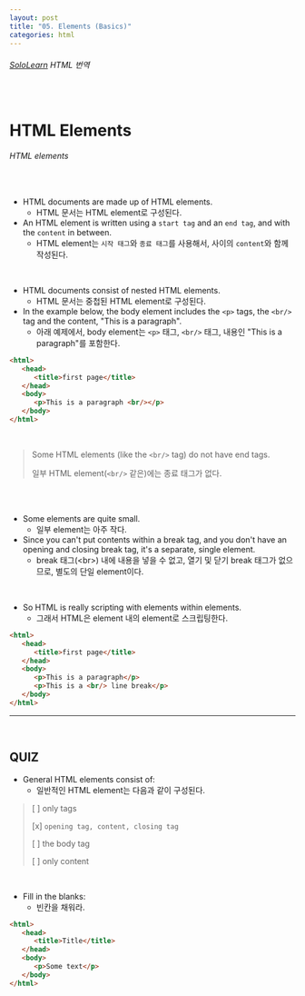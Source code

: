 ```yaml
---
layout: post
title: "05. Elements (Basics)"
categories: html
---
```


###### [SoloLearn](https://www.sololearn.com/) HTML 번역

<br>

# HTML Elements

###### HTML elements

<br>

- HTML documents are made up of HTML elements.
  - HTML 문서는 HTML element로 구성된다.
- An HTML element is written using a `start tag` and an `end tag`, and with the `content` in between.
  - HTML element는 `시작 태그`와 `종료 태그`를 사용해서, 사이의 `content`와 함께 작성된다.

<br>

- HTML documents consist of nested HTML elements.
  - HTML 문서는 중첩된 HTML element로 구성된다.
- In the example below, the body element includes the `<p>` tags, the `<br/>` tag and the content, "This is a paragraph".
  - 아래 예제에서, body element는 `<p>` 태그, `<br/>` 태그, 내용인 "This is a paragraph"를 포함한다.

```html
<html>
   <head>
      <title>first page</title>
   </head>
   <body>
      <p>This is a paragraph <br/></p>
   </body>
</html>
```

<br>

> Some HTML elements (like the `<br/>` tag) do not have end tags.
>
> 일부 HTML element(`<br/>` 같은)에는 종료 태그가 없다.

<br>

<br>

- Some elements are quite small.
  - 일부 element는 아주 작다.
- Since you can't put contents within a break tag, and you don't have an opening and closing break tag, it's a separate, single element.
  - break 태그(\<br>) 내에 내용을 넣을 수 없고, 열기 및 닫기 break 태그가 없으므로, 별도의 단일 element이다.

<br>

- So HTML is really scripting with elements within elements.
  - 그래서 HTML은 element 내의 element로 스크립팅한다.

```html
<html>
   <head>
      <title>first page</title>
   </head>
   <body>
      <p>This is a paragraph</p>
      <p>This is a <br/> line break</p>
   </body>
</html>
```

------

<br>

## QUIZ

- General HTML elements consist of:
  - 일반적인 HTML element는 다음과 같이 구성된다.

> [ ] only tags
>
> [x] `opening tag, content, closing tag`
>
> [ ] the body tag
>
> [ ] only content

<br>

- Fill in the blanks:
  - 빈칸을 채워라.

```html
<html>
   <head>
      <title>Title</title>
   </head>
   <body>
      <p>Some text</p>
   </body>
</html>
```

<br>
